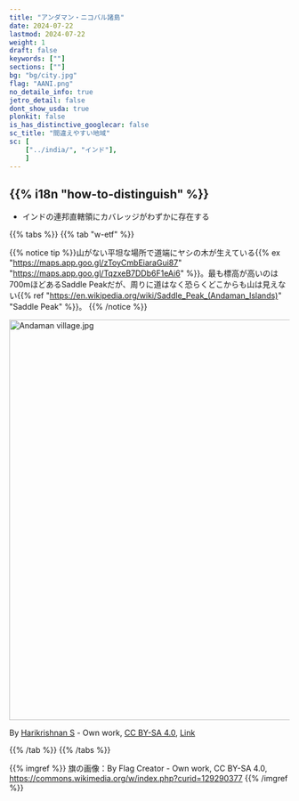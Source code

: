 ```yaml
---
title: "アンダマン・ニコバル諸島"
date: 2024-07-22
lastmod: 2024-07-22
weight: 1
draft: false
keywords: [""]
sections: [""]
bg: "bg/city.jpg"
flag: "AANI.png"
no_detaile_info: true
jetro_detail: false
dont_show_usda: true
plonkit: false
is_has_distinctive_googlecar: false
sc_title: "間違えやすい地域"
sc: [
    ["../india/", "インド"],
    ]
---
```


<div class="main-desciption country-description">
    <h2 class="section-title">{{% i18n "how-to-distinguish" %}}</h2>
    <ul class="rule-list">
        <li>インドの連邦直轄領にカバレッジがわずかに存在する</li>
    </ul>
</div>


{{% tabs %}}
{{% tab "w-etf" %}}

{{% notice tip %}}山がない平坦な場所で道端にヤシの木が生えている{{% ex "https://maps.app.goo.gl/zToyCmbEiaraGui87" "https://maps.app.goo.gl/TqzxeB7DDb6F1eAi6" %}}。最も標高が高いのは700mほどあるSaddle Peakだが、周りに道はなく恐らくどこからも山は見えない{{% ref "https://en.wikipedia.org/wiki/Saddle_Peak_(Andaman_Islands)" "Saddle Peak" %}}。
{{% /notice %}}
<div class="googlemap-if no-margin">
<p><a href="https://commons.wikimedia.org/wiki/File:Andaman_village.jpg#/media/File:Andaman_village.jpg"><img src="https://upload.wikimedia.org/wikipedia/commons/4/40/Andaman_village.jpg" alt="Andaman village.jpg" height="720" width="1080"></a></p><p>By <a href="//commons.wikimedia.org/wiki/User:Coryphophylax" title="User:Coryphophylax">Harikrishnan S</a> - <span class="int-own-work" lang="en">Own work</span>, <a href="https://creativecommons.org/licenses/by-sa/4.0" title="Creative Commons Attribution-Share Alike 4.0">CC BY-SA 4.0</a>, <a href="https://commons.wikimedia.org/w/index.php?curid=113532455">Link</a></p>
</div>

{{% /tab %}}
{{% /tabs %}}


{{% imgref %}}
旗の画像：By Flag Creator - Own work, CC BY-SA 4.0, https://commons.wikimedia.org/w/index.php?curid=129290377
{{% /imgref %}}